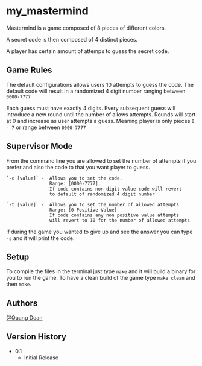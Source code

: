 # my_mastermind

Mastermind is a game composed of 8 pieces of different colors.

A secret code is then composed of 4 distinct pieces.

A player has certain amount of attemps to guess the secret code.


## Game Rules

The default configurations allows users 10 attempts to guess the code. The default code will result in a randomized 4 digit number ranging between `0000-7777`

Each guess must have exactly 4 digits. Every subsequent guess will introduce a new round until the number of allows attempts.
Rounds will start at 0 and increase as user attempts a guess. Meaning player is only pieces `0 - 7` or range between `0000-7777` 


## Supervisor Mode

From the command line you are allowed to set the number of attempts if you prefer and also the code to that you want player to guess.
```
`-c [value]` -  Allows you to set the code. 
                Range: [0000-7777]. 
                If code contains non digit value code will revert 
                to default of randomized 4 digit number

`-t [value]` -  Allows you to set the number of allowed attempts
                Range: [0-Positive Value]
                If code contains any non positive value attempts 
                will revert to 10 for the number of allowed attempts
```

if during the game you wanted to give up and see the answer you can type `-s` and it will print the code.


## Setup
To compile the files in the terminal just type `make` and it will build a binary for you to run the game.
To have a clean build of the game type `make clean` and then `make`.


## Authors

[@Quang Doan](https://git.us.qwasar.io/doan_q)

## Version History

* 0.1
    * Initial Release